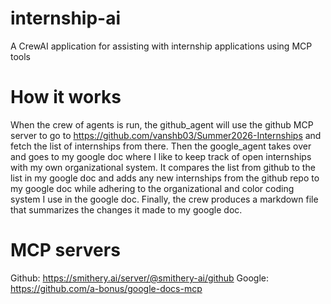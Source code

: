 # internship-ai
A CrewAI application for assisting with internship applications using MCP tools

# How it works
When the crew of agents is run, the github_agent will use the github MCP server to
go to https://github.com/vanshb03/Summer2026-Internships and fetch the list of
internships from there. Then the google_agent takes over and goes to my google doc
where I like to keep track of open internships with my own organizational system. It compares
the list from github to the list in my google doc and adds any new internships from the
github repo to my google doc while adhering to the organizational and color coding system
I use in the google doc. Finally, the crew produces a markdown file that summarizes
the changes it made to my google doc.

# MCP servers
Github: https://smithery.ai/server/@smithery-ai/github
Google: https://github.com/a-bonus/google-docs-mcp